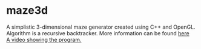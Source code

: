 # maze3d
A simplistic 3-dimensional maze generator created using C++ and OpenGL.  
Algorithm is a recursive backtracker. More information can be found [here](https://en.wikipedia.org/wiki/Maze_generation_algorithm)  
[A video showing the program.](https://www.youtube.com/watch?v=BZQPTjOhrog "Maze 3D")
